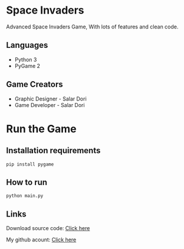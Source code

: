 # Space Invaders


Advanced Space Invaders Game, With lots of features and clean code.


## Languages

- Python 3
- PyGame 2



## Game Creators

- Graphic Designer - Salar Dori
- Game Developer - Salar Dori

# Run the Game

## Installation requirements
```
pip install pygame
```

## How to run

```
python main.py
```

## Links


Download source code: [Click here](https://github.com/developer-py/Space-Invaders/archive/refs/heads/master.zip)

My github acount: [Click here](https://github.com/dori-dev/)
